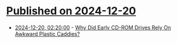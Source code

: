 # [Published on 2024-12-20](index.md)

* [2024-12-20, 02:20:00](https://soylentnews.org/article.pl?sid=24/12/19/1641239&from=rss) - [Why Did Early CD-ROM Drives Rely On Awkward Plastic Caddies?](https://soylentnews.org/article.pl?sid=24/12/19/1641239&from=rss)
